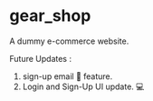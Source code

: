 # gear_shop

A dummy e-commerce website.

Future Updates :
  1. sign-up email 📧 feature.
  2. Login and Sign-Up UI update. 💻
